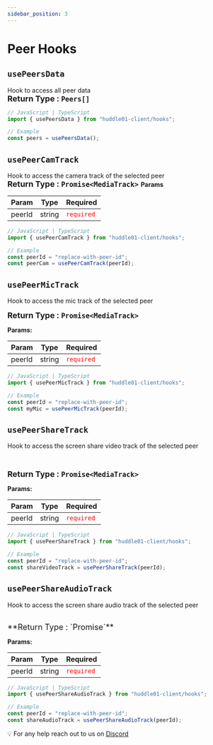 ```yaml
---
sidebar_position: 3
---
```


# Peer Hooks

## `usePeersData`

Hook to access all peer data
<br/>
<font size="4"> **Return Type : `Peers[]`** </font>

```jsx
// JavaScript | TypeScript
import { usePeersData } from "huddle01-client/hooks";

// Example
const peers = usePeersData();

```

## `usePeerCamTrack`

Hook to access the camera track of the selected peer
<br/>
<font size="4"> **Return Type : `Promise<MediaTrack>`** </font>
**Params**

| Param  | Type   | Required                            |
| ------ | ------ | ----------------------------------- |
| peerId | string | <font color="red">`required`</font> |

```jsx
// JavaScript | TypeScript
import { usePeerCamTrack } from "huddle01-client/hooks";

// Example
const peerId = "replace-with-peer-id";
const peerCam = usePeerCamTrack(peerId);

```

## `usePeerMicTrack`

Hook to access the mic track of the selected peer
<br />

<font size="4"> **Return Type : `Promise<MediaTrack>`** </font>

**Params:**

| Param  | Type   | Required                            |
| ------ | ------ | ----------------------------------- |
| peerId | string | <font color="red">`required`</font> |

```jsx
// JavaScript | TypeScript
import { usePeerMicTrack } from "huddle01-client/hooks";

// Example
const peerId = "replace-with-peer-id";
const myMic = usePeerMicTrack(peerId);

```

## `usePeerShareTrack`

Hook to access the screen share video track of the selected peer

<br />

<font size="4"> **Return Type : `Promise<MediaTrack>`** </font>

**Params:**

| Param  | Type   | Required                            |
| ------ | ------ | ----------------------------------- |
| peerId | string | <font color="red">`required`</font> |

```jsx
// JavaScript | TypeScript
import { usePeerShareTrack } from "huddle01-client/hooks";

// Example
const peerId = "replace-with-peer-id";
const shareVideoTrack = usePeerShareTrack(peerId);

```

## `usePeerShareAudioTrack`

Hook to access the screen share audio track of the selected peer

<br />
<font size="4"> **Return Type : `Promise<MediaTrack>`** </font>

**Params:**

| Param  | Type   | Required                            |
| ------ | ------ | ----------------------------------- |
| peerId | string | <font color="red">`required`</font> |

```jsx
// JavaScript | TypeScript
import { usePeerShareAudioTrack } from "huddle01-client/hooks";

// Example
const peerId = "replace-with-peer-id";
const shareAudioTrack = usePeerShareAudioTrack(peerId);

```

💡 For any help reach out to us on
[Discord](https://discord.com/invite/EYqfS32jYc)
